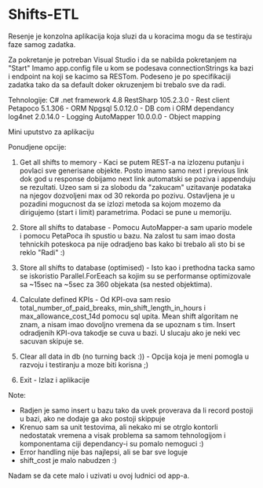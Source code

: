 # Shifts-ETL
Resenje je konzolna aplikacija koja sluzi da u koracima mogu da se testiraju faze samog zadatka.

Za pokretanje je potreban Visual Studio i da se nabilda pokretanjem na "Start"
Imamo app.config file u kom se podesava connectionStrings ka bazi i endpoint na koji se kacimo sa RESTom. Podeseno je po specifikaciji zadatka tako da sa default doker okruzenjem bi trebalo sve da radi.

Tehnologije:
C# .net framework 4.8
RestSharp	105.2.3.0	- Rest client
Petapoco	5.1.306		- ORM
Npgsql		5.0.12.0	- DB com i ORM dependancy
log4net		2.0.14.0	- Logging
AutoMapper 	10.0.0.0	- Object mapping


Mini uputstvo za aplikaciju

Ponudjene opcije:
1. Get all shifts to memory 					- Kaci se putem REST-a na izlozenu putanju i povlaci sve generisane objekte. Posto imamo samo next i previous link dok god u response dobijamo next link automatski se poziva i appenduju se rezultati. Uzeo sam si za slobodu da "zakucam" uzitavanje podataka na njegov dozvoljeni max od 30 rekorda po pozivu. Ostavljena je u pozadini mogucnost da se izlozi metoda sa kojom mozemo da dirigujemo (start i limit) parametrima. Podaci se pune u memoriju. 

2. Store all shifts to database					- Pomocu AutoMapper-a sam upario modele i pomocu PetaPoca ih spustio u bazu. Na zalost tu sam imao dosta tehnickih poteskoca pa nije odradjeno bas kako bi trebalo ali sto bi se reklo "Radi" :)

3. Store all shifts to database (optimised) 	- Isto kao i prethodna tacka samo se iskoristio Parallel.ForEeach sa kojim su se performanse optimizovale sa ~15sec na ~5sec za 360 objekata (sa nested objektima).
4. Calculate defined KPIs						- Od KPI-ova sam resio total_number_of_paid_breaks, min_shift_length_in_hours i max_allowance_cost_14d pomocu sql upita. Mean shift algoritam ne znam, a nisam imao dovoljno vremena da se upoznam s tim. Insert odradjenih KPI-ova takodje se cuva u bazi. U slucaju ako je neki vec sacuvan skipuje se.
5. Clear all data in db (no turning back :))	- Opcija koja je meni pomogla u razvoju i testiranju a moze biti korisna ;)
0. Exit											- Izlaz i aplikacije

Note:
- Radjen je samo insert u bazu tako da uvek proverava da li record postoji u bazi, ako ne dodaje ga ako postoji skippuje
- Krenuo sam sa unit testovima, ali nekako mi se otrglo kontorli nedostatak vremena a visak problema sa samom tehnologijom i komponentama ciji dependancy-i su pomalo nemoguci :)
- Error handling nije bas najlepsi, ali se bar sve loguje
- shift_cost je malo nabudzen :)

Nadam se da cete malo i uzivati u ovoj ludnici od app-a.

